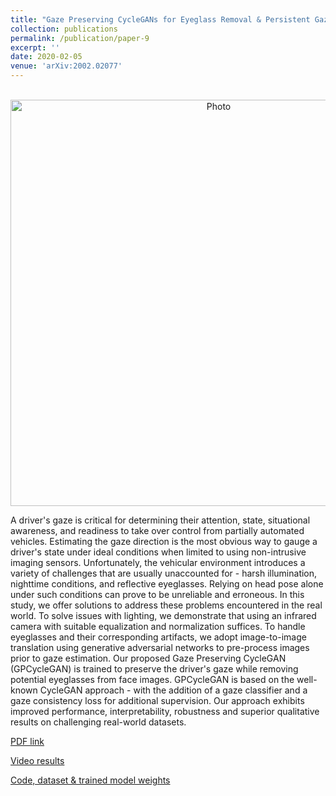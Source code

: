 ```yaml
---
title: "Gaze Preserving CycleGANs for Eyeglass Removal & Persistent Gaze Estimation"
collection: publications
permalink: /publication/paper-9
excerpt: ''
date: 2020-02-05
venue: 'arXiv:2002.02077'
---
```

<p align="center">
  <img src="https://arangesh.github.io/images/paper-9-im.png?raw=true" alt="Photo" style="width: 650px;"/> 
</p>

A driver's gaze is critical for determining their attention, state, situational awareness, and readiness to take over control from partially automated vehicles. Estimating the gaze direction is the most obvious way to gauge a driver's state under ideal conditions when limited to using non-intrusive imaging sensors. Unfortunately, the vehicular environment introduces a variety of challenges that are usually unaccounted for - harsh illumination, nighttime conditions, and reflective eyeglasses. Relying on head pose alone under such conditions can prove to be unreliable and erroneous. In this study, we offer solutions to address these problems encountered in the real world. To solve issues with lighting, we demonstrate that using an infrared camera with suitable equalization and normalization suffices. To handle eyeglasses and their corresponding artifacts, we adopt image-to-image translation using generative adversarial networks to pre-process images prior to gaze estimation. Our proposed Gaze Preserving CycleGAN (GPCycleGAN) is trained to preserve the driver's gaze while removing potential eyeglasses from face images. GPCycleGAN is based on the well-known CycleGAN approach - with the addition of a gaze classifier and a gaze consistency loss for additional supervision. Our approach exhibits improved performance, interpretability, robustness and superior qualitative results on challenging real-world datasets.

[PDF link](http://cvrr.ucsd.edu/publications/2020/GPCycleGAN-extended.pdf)

[Video results](https://youtu.be/3_8U2TrrZVs)

[Code, dataset & trained model weights](https://github.com/arangesh/GPCycleGAN)
